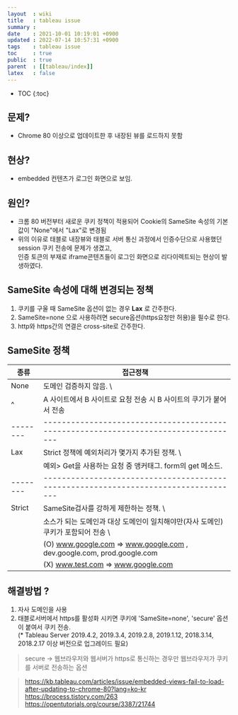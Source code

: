 ```yaml
---
layout  : wiki
title   : tableau issue
summary : 
date    : 2021-10-01 10:19:01 +0900
updated : 2022-07-14 10:57:31 +0900
tags    : tableau issue
toc     : true
public  : true
parent  : [[tableau/index]]
latex   : false
---
```

* TOC
{:toc}

## 문제? 

- Chrome 80 이상으로 업데이트한 후 내장된 뷰를 로드하지 못함

## 현상?  

- embedded 컨텐츠가 로그인 화면으로 보임. 

## 원인? 

- 크롬 80 버전부터 새로운 쿠키 정책이 적용되어 Cookie의 SameSite 속성의 기본값이 "None"에서 "Lax"로 변경됨
- 위의 이유로 태블로 내장뷰와 태블로 서버 통신 과정에서 인증수단으로 사용했던 session 쿠키 전송에 문제가 생겼고, \
인증 토큰의 부재로 iframe콘텐츠들이 로그인 화면으로 리다이렉트되는 현상이 발생하였다.

## SameSite 속성에 대해 변경되는 정책

1. 쿠키를 구울 때 SameSite 옵션이 없는 경우 **Lax** 로 간주한다.
2. SameSite=none 으로 사용하려면 secure옵션(https요청만 허용)을 필수로 한다.
3. http와 https간의 연결은 cross-site로 간주한다.

## SameSite 정책

| 종류   | 접근정책                                                                          |
|--------|-----------------------------------------------------------------------------------|
| None   | 도메인 검증하지 않음. \                                                           |
| ^      | A 사이트에서 B 사이트로 요청 전송 시 B 사이트의 쿠기가 붙어서 전송              |
|--------|-----------------------------------------------------------------------------------|
| Lax    | Strict 정책에 예외처리가 몇가지 추가된 정책. \                                    |
|        | 예외> Get을 사용하는 요청 중 앵커태그. form의 get 메소드.                         |
|--------|-----------------------------------------------------------------------------------|
| Strict | SameSite검사를 강하게 제한하는 정책. \                                            |
|        | 소스가 되는 도메인과 대상 도메인이 일치해야만(자사 도메인) 쿠키가 포함되어 전송 \ |
|        | (O) www.google.com => www.google.com , dev.google.com, prod.google.com            |
|        | (X) www.test.com => www.google.com                                                |
    
## 해결방법 ?

1. 자사 도메인을 사용
2. 태블로서버에서 https를 활성화 시키면 쿠키에 'SameSite=none', 'secure' 옵션이 붙여서 쿠키 전송. \
(* Tableau Server 2019.4.2, 2019.3.4, 2019.2.8, 2019.1.12, 2018.3.14, 2018.2.17 이상 버전으로 업그레이드 필요)

> secure -> 웹브라우저와 웹서버가 https로 통신하는 경우만 웹브라우저가 쿠키를 서버로 전송하는 옵션


> https://kb.tableau.com/articles/issue/embedded-views-fail-to-load-after-updating-to-chrome-80?lang=ko-kr \
> https://brocess.tistory.com/263
> https://opentutorials.org/course/3387/21744
